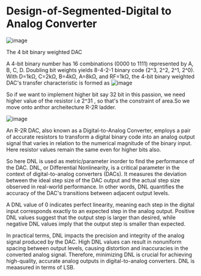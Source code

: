 # Design-of-Segmented-Digital to Analog Converter
![image](https://github.com/TarakaSriram/Design-of-Segmented-Digital-to-Analog-Converter/assets/65438040/71f31470-5468-404d-8477-fcd1dedbb1aa)

The 4 bit binary weighted DAC

A 4-bit binary number has 16 combinations (0000 to 1111) represented by A, B, C, D. Doubling bit weights yields 8-4-2-1 binary code (2^3, 2^2, 2^1, 2^0). With D=1kΩ, C=2kΩ, B=4kΩ, A=8kΩ, and RF=1kΩ, the 4-bit binary weighted DAC's transfer characteristic is formed as 
![image](https://github.com/TarakaSriram/Design-of-Segmented-Digital-to-Analog-Converter/assets/65438040/04f6ceba-5d2a-4661-8bc6-cfb6bfc795a3)

So if we want to implement higher bit say 32 bit in this passion, we need higher value of the resistor i.e 2^31 , so that's the constraint of area.So we move onto anthor archeitecture R-2R ladder.

![image](https://github.com/TarakaSriram/Design-of-Segmented-Digital-to-Analog-Converter/assets/65438040/7a720e13-ed8a-4910-8289-810f649b4d30)

An R-2R DAC, also known as a Digital-to-Analog Converter, employs a pair of accurate resistors to transform a digital binary code into an analog output signal that varies in relation to the numerical magnitude of the binary input. Here resistor values remain the same even for higher bits also.

So here DNL is used as metric/parameter inorder to find the performance of the DAC. DNL, or Differential Nonlinearity, is a critical parameter in the context of digital-to-analog converters (DACs). It measures the deviation between the ideal step size of the DAC output and the actual step size observed in real-world performance. In other words, DNL quantifies the accuracy of the DAC's transitions between adjacent output levels.

A DNL value of 0 indicates perfect linearity, meaning each step in the digital input corresponds exactly to an expected step in the analog output. Positive DNL values suggest that the output step is larger than desired, while negative DNL values imply that the output step is smaller than expected.

In practical terms, DNL impacts the precision and integrity of the analog signal produced by the DAC. High DNL values can result in nonuniform spacing between output levels, causing distortion and inaccuracies in the converted analog signal. Therefore, minimizing DNL is crucial for achieving high-quality, accurate analog outputs in digital-to-analog converters. DNL is meaasured in terms of LSB.
